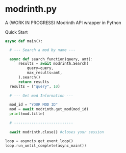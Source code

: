 # modrinth.py
A (WORK IN PROGRESS) Modrinth API wrapper in Python


Quick Start
```python
async def main():

  # --- Search a mod by name ---
  
  async def search_function(query, amt):
      results = await modrinth.Search(
          query=query,
          max_results=amt,
      ).search()
      return results
  results = ("query", 10)
  
  # --- Get mod Information ---
  
  mod_id = "YOUR MOD ID"
  mod = await modrinth.get_mod(mod_id)
  print(mod.title)
  
  # ---------------------------
  
  await modrinth.close() #closes your session
  
loop = asyncio.get_event_loop() 
loop.run_until_complete(async_main())
  ```
  
